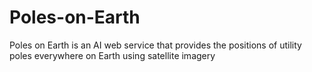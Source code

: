 # Poles-on-Earth
Poles on Earth is an AI web service that provides the positions of utility poles everywhere on Earth using satellite imagery
